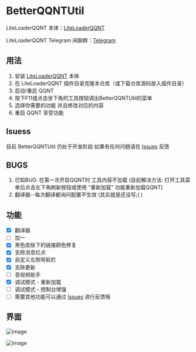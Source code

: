 # BetterQQNTUtil

LiteLoaderQQNT 本体：[LiteLoaderQQNT](https://github.com/mo-jinran/LiteLoaderQQNT)

LiteLoaderQQNT Telegram 闲聊群：[Telegram](https://t.me/LiteLoaderQQNT)

## 用法

1. 安装 [LiteLoaderQQNT](https://github.com/mo-jinran/LiteLoaderQQNT) 本体
2. 在 LiteLoaderQQNT 插件目录克隆本仓库（或下载仓库源码放入插件目录）
3. 启动/重启 QQNT
4. 按下F11或点击坐下角的工具按钮调出BetterQQNTUtil的菜单
5. 选择你需要的功能 并且修改对应的内容
6. 重启 QQNT 享受功能

## Isuess

目前 BetterQQNTUtil 仍处于开发阶段 如果有任何问题请在 [Issues](https://github.com/GashByte/BetterQQNTUtil/issues) 反馈

## BUGS
1. 已知BUG: 在第一次开启QQNT时 工具内容不加载 (目前解决方法: 打开工具菜单后点击左下角刷新按钮或使用 "重新加载" 功能重新加载QQNT)
2. 翻译器--每次翻译都询问配置不生效 (其实就是还没写;( )

## 功能
* [x] 翻译器
* [ ] 加一
* [x] 黑色皮肤下的链接颜色修复
* [x] 去除消息红点
* [x] 自定义左侧导航栏
* [x] 去除更新
* [ ] 音视频助手
* [x] 调试模式 - 重新加载
* [ ] 调试模式 - 控制台增强
* [ ] 需要其他功能可以通过 [Issues](https://github.com/GashByte/BetterQQNTUtil/issues) 进行反馈哦

## 界面
![image](https://github.com/GashByte/BetterQQNTUtil/assets/120739043/7b3375ef-adae-44bc-90c9-a805c4c08032)

![image](https://github.com/GashByte/BetterQQNTUtil/assets/120739043/4afe10cb-1279-424c-a6aa-ab56902b5908)
